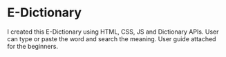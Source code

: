 # E-Dictionary
I created this E-Dictionary using HTML, CSS, JS and Dictionary APIs. User can type or paste the word and search the meaning. User guide attached for the beginners.  

